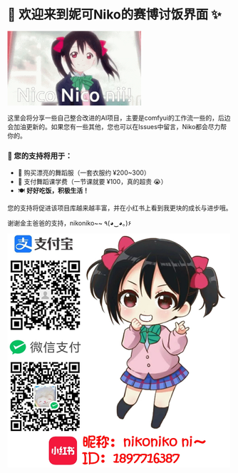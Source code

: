 
# 🌟 欢迎来到妮可Niko的赛博讨饭界面 ✨

<img src="https://github.com/NiKoNiKo-Nii/Thanks-for-your-support/blob/main/file/friday-nico.gif" width="300px">

这里会将分享一些自己整合改进的AI项目，主要是comfyui的工作流一些的，后边会加油更新的。如果您有一些其他，您也可以在Issues中留言，Niko都会尽力帮你的。

### 💖 您的支持将用于：
- 👗 购买漂亮的舞蹈服（一套衣服约 ¥200~300）
- 💃 支付舞蹈课学费（一节课就要 ¥100，真的超贵 😭）
- 🍽️ **好好吃饭，积极生活！**

您的支持将促进该项目库越来越丰富，并在小红书上看到我更块的成长与进步哦。

谢谢金主爸爸的支持，nikoniko~~ ٩(◕‿◕｡)۶

<img src="https://github.com/NiKoNiKo-Nii/Thanks-for-your-support/blob/main/file/%E6%94%B6%E6%AC%BE%E7%A0%81.png" width="500px">
